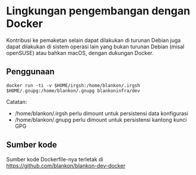# Lingkungan pengembangan dengan Docker

Kontribusi ke pemaketan selain dapat dilakukan di turunan Debian juga dapat dilakukan di sistem operasi lain yang bukan turunan Debian (misal openSUSE) atau bahkan macOS, dengan dukungan Docker.

## Penggunaan

```
docker run -ti -v $HOME/irgsh:/home/blankon/.irgsh $HOME/.gnupg:/home/blankon/.gnupg blankoninfra/dev
```

Catatan:
- /home/blankon/.irgsh perlu dimount untuk persistensi data konfigurasi
- /home/blankon/.gnupg perlu dimount untuk persistensi kantong kunci GPG


## Sumber kode

Sumber kode Dockerfile-nya terletak di https://github.com/blankon/blankon-dev-docker
